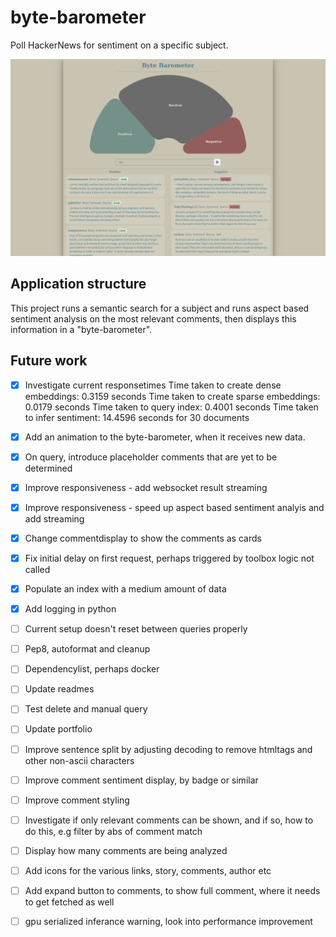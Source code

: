 # byte-barometer

Poll HackerNews for sentiment on a specific subject.

![Current frontend of the byte barometer](/bytebarometer.png?raw=true "From an arbitrary subject chosen by the user a general poll is created using natural language processing.")

## Application structure

This project runs a semantic search for a subject and runs aspect based sentiment analysis on the most relevant comments, then displays this information in a "byte-barometer".

## Future work

- [x] Investigate current responsetimes
      Time taken to create dense embeddings: 0.3159 seconds
      Time taken to create sparse embeddings: 0.0179 seconds
      Time taken to query index: 0.4001 seconds
      Time taken to infer sentiment: 14.4596 seconds for 30 documents
- [x] Add an animation to the byte-barometer, when it receives new data.
- [x] On query, introduce placeholder comments that are yet to be determined
- [x] Improve responsiveness - add websocket result streaming
- [x] Improve responsiveness - speed up aspect based sentiment analyis and add streaming
- [x] Change commentdisplay to show the comments as cards
- [x] Fix initial delay on first request, perhaps triggered by toolbox logic not called
- [x] Populate an index with a medium amount of data
- [x] Add logging in python
- [ ] Current setup doesn't reset between queries properly
- [ ] Pep8, autoformat and cleanup
- [ ] Dependencylist, perhaps docker
- [ ] Update readmes
- [ ] Test delete and manual query
- [ ] Update portfolio

- [ ] Improve sentence split by adjusting decoding to remove htmltags and other non-ascii characters
- [ ] Improve comment sentiment display, by badge or similar
- [ ] Improve comment styling
- [ ] Investigate if only relevant comments can be shown, and if so, how to do this, e.g filter by abs of comment match
- [ ] Display how many comments are being analyzed
- [ ] Add icons for the various links, story, comments, author etc
- [ ] Add expand button to comments, to show full comment, where it needs to get fetched as well
- [ ] gpu serialized inferance warning, look into performance improvement
